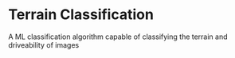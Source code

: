 # Terrain Classification
A ML classification algorithm capable of classifying the terrain and driveability of images
